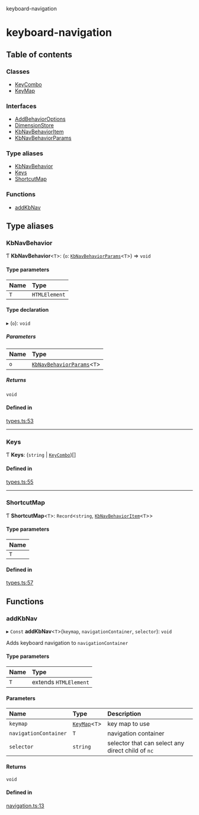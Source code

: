 keyboard-navigation

# keyboard-navigation

## Table of contents

### Classes

- [KeyCombo](classes/KeyCombo.md)
- [KeyMap](classes/KeyMap.md)

### Interfaces

- [AddBehaviorOptions](interfaces/AddBehaviorOptions.md)
- [DimensionStore](interfaces/DimensionStore.md)
- [KbNavBehaviorItem](interfaces/KbNavBehaviorItem.md)
- [KbNavBehaviorParams](interfaces/KbNavBehaviorParams.md)

### Type aliases

- [KbNavBehavior](README.md#kbnavbehavior)
- [Keys](README.md#keys)
- [ShortcutMap](README.md#shortcutmap)

### Functions

- [addKbNav](README.md#addkbnav)

## Type aliases

### KbNavBehavior

Ƭ **KbNavBehavior**<`T`\>: (`o`: [`KbNavBehaviorParams`](interfaces/KbNavBehaviorParams.md)<`T`\>) => `void`

#### Type parameters

| Name | Type |
| :------ | :------ |
| `T` | `HTMLElement` |

#### Type declaration

▸ (`o`): `void`

##### Parameters

| Name | Type |
| :------ | :------ |
| `o` | [`KbNavBehaviorParams`](interfaces/KbNavBehaviorParams.md)<`T`\> |

##### Returns

`void`

#### Defined in

[types.ts:53](https://github.com/harshulvijay/keyboard-navigation/blob/8ef1f7b/lib/types.ts#L53)

___

### Keys

Ƭ **Keys**: (`string` \| [`KeyCombo`](classes/KeyCombo.md))[]

#### Defined in

[types.ts:55](https://github.com/harshulvijay/keyboard-navigation/blob/8ef1f7b/lib/types.ts#L55)

___

### ShortcutMap

Ƭ **ShortcutMap**<`T`\>: `Record`<`string`, [`KbNavBehaviorItem`](interfaces/KbNavBehaviorItem.md)<`T`\>\>

#### Type parameters

| Name |
| :------ |
| `T` |

#### Defined in

[types.ts:57](https://github.com/harshulvijay/keyboard-navigation/blob/8ef1f7b/lib/types.ts#L57)

## Functions

### addKbNav

▸ `Const` **addKbNav**<`T`\>(`keymap`, `navigationContainer`, `selector`): `void`

Adds keyboard navigation to `navigationContainer`

#### Type parameters

| Name | Type |
| :------ | :------ |
| `T` | extends `HTMLElement` |

#### Parameters

| Name | Type | Description |
| :------ | :------ | :------ |
| `keymap` | [`KeyMap`](classes/KeyMap.md)<`T`\> | key map to use |
| `navigationContainer` | `T` | navigation container |
| `selector` | `string` | selector that can select any direct child of `nc` |

#### Returns

`void`

#### Defined in

[navigation.ts:13](https://github.com/harshulvijay/keyboard-navigation/blob/8ef1f7b/lib/navigation.ts#L13)
